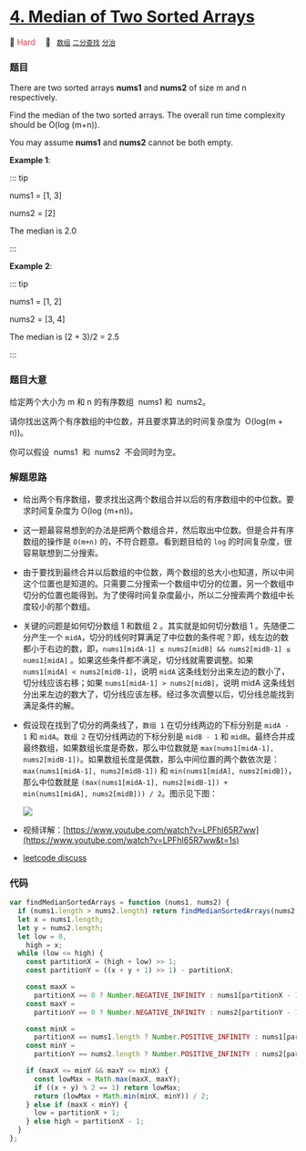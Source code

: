 # [4. Median of Two Sorted Arrays](https://leetcode.com/problems/median-of-two-sorted-arrays/)

🔴 <font color=#ff334b>Hard</font>&emsp; 🔖&ensp; [`数组`](../solution/array.md) [`二分查找`](../solution/binary-search.md) [`分治`](../solution/divide-and-conquer.md)

### 题目

There are two sorted arrays **nums1** and **nums2** of size m and n respectively.

Find the median of the two sorted arrays. The overall run time complexity should be O(log (m+n)).

You may assume **nums1** and **nums2** cannot be both empty.

**Example 1**:

::: tip

nums1 = [1, 3]

nums2 = [2]

The median is 2.0

:::

**Example 2**:

::: tip

nums1 = [1, 2]

nums2 = [3, 4]

The median is (2 + 3)/2 = 2.5

:::

### 题目大意

给定两个大小为 m 和 n 的有序数组  nums1 和  nums2。

请你找出这两个有序数组的中位数，并且要求算法的时间复杂度为  O(log(m + n))。

你可以假设  nums1  和  nums2  不会同时为空。

### 解题思路

- 给出两个有序数组，要求找出这两个数组合并以后的有序数组中的中位数。要求时间复杂度为 O(log (m+n))。
- 这一题最容易想到的办法是把两个数组合并，然后取出中位数。但是合并有序数组的操作是 `O(m+n)` 的，不符合题意。看到题目给的 `log` 的时间复杂度，很容易联想到二分搜索。
- 由于要找到最终合并以后数组的中位数，两个数组的总大小也知道，所以中间这个位置也是知道的。只需要二分搜索一个数组中切分的位置，另一个数组中切分的位置也能得到。为了使得时间复杂度最小，所以二分搜索两个数组中长度较小的那个数组。
- 关键的问题是如何切分数组 1 和数组 2 。其实就是如何切分数组 1 。先随便二分产生一个 `midA`，切分的线何时算满足了中位数的条件呢？即，线左边的数都小于右边的数，即，`nums1[midA-1] ≤ nums2[midB] && nums2[midB-1] ≤ nums1[midA]` 。如果这些条件都不满足，切分线就需要调整。如果 `nums1[midA] < nums2[midB-1]`，说明 `midA` 这条线划分出来左边的数小了，切分线应该右移；如果 `nums1[midA-1] > nums2[midB]`，说明 midA 这条线划分出来左边的数大了，切分线应该左移。经过多次调整以后，切分线总能找到满足条件的解。
- 假设现在找到了切分的两条线了，`数组 1` 在切分线两边的下标分别是 `midA - 1` 和 `midA`。`数组 2` 在切分线两边的下标分别是 `midB - 1` 和 `midB`。最终合并成最终数组，如果数组长度是奇数，那么中位数就是 `max(nums1[midA-1], nums2[midB-1])`。如果数组长度是偶数，那么中间位置的两个数依次是：`max(nums1[midA-1], nums2[midB-1])` 和 `min(nums1[midA], nums2[midB])`，那么中位数就是 `(max(nums1[midA-1], nums2[midB-1]) + min(nums1[midA], nums2[midB])) / 2`。图示见下图：

  ![](https://img.halfrost.com/Leetcode/leetcode_4.png)

- 视频详解：[https://www.youtube.com/watch?v=LPFhl65R7ww](https://www.youtube.com/watch?v=LPFhl65R7ww&t=1s)
- [leetcode discuss](https://leetcode.com/problems/median-of-two-sorted-arrays/discuss/429745)

### 代码

```javascript
var findMedianSortedArrays = function (nums1, nums2) {
  if (nums1.length > nums2.length) return findMedianSortedArrays(nums2, nums1);
  let x = nums1.length;
  let y = nums2.length;
  let low = 0,
    high = x;
  while (low <= high) {
    const partitionX = (high + low) >> 1;
    const partitionY = ((x + y + 1) >> 1) - partitionX;

    const maxX =
      partitionX == 0 ? Number.NEGATIVE_INFINITY : nums1[partitionX - 1];
    const maxY =
      partitionY == 0 ? Number.NEGATIVE_INFINITY : nums2[partitionY - 1];

    const minX =
      partitionX == nums1.length ? Number.POSITIVE_INFINITY : nums1[partitionX];
    const minY =
      partitionY == nums2.length ? Number.POSITIVE_INFINITY : nums2[partitionY];

    if (maxX <= minY && maxY <= minX) {
      const lowMax = Math.max(maxX, maxY);
      if ((x + y) % 2 == 1) return lowMax;
      return (lowMax + Math.min(minX, minY)) / 2;
    } else if (maxX < minY) {
      low = partitionX + 1;
    } else high = partitionX - 1;
  }
};
```

